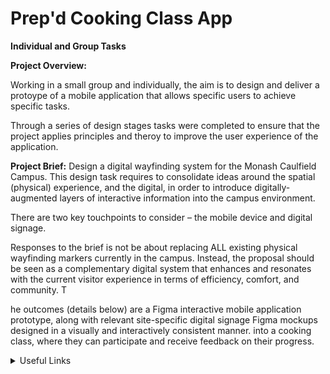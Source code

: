 # Prep'd Cooking Class App
**Individual and Group Tasks**

**Project Overview:**

Working in a small group and individually, the aim is to design and deliver a protoype of a mobile application that allows specific users to achieve specific tasks. 

Through a series of design stages tasks were completed to ensure that the project applies principles and theroy to improve the user experience of the application.

**Project Brief:**
Design a digital wayfinding system for the Monash Caulfield Campus. This design task requires to consolidate ideas around the spatial (physical) experience, and the digital, in order to introduce digitally-augmented layers of interactive information into the campus environment. 

There are two key touchpoints to consider – the mobile device and digital signage. 

Responses to the brief is not be about replacing ALL existing physical wayfinding markers currently in the campus. Instead, the proposal should be seen as a complementary digital system that enhances and resonates with the current visitor experience in terms of efficiency, comfort, and community. T

he outcomes (details below) are a Figma interactive mobile application prototype, along with relevant site-specific digital signage Figma mockups designed in a visually and interactively consistent manner. into a cooking class, where they can participate and receive feedback on their
progress.

<details><summary>Useful Links</summary>

Figma: [NOOK work space](https://www.figma.com/design/JtxJTxJmJ8nsZFgmIA1eAq/NOOK-Project-Documentation?node-id=0-1&t=xeIS4iGt0ebJP5h6-1)

Figma: [NOOK Presentation](https://www.figma.com/slides/KBgKU273LCRYOTG7vPQYLm/CDS2001_UX_FINAL_PRESENTATION--Copy-?node-id=1-242&t=hJOISWOTQ7MzjAYp-1)
</details>
